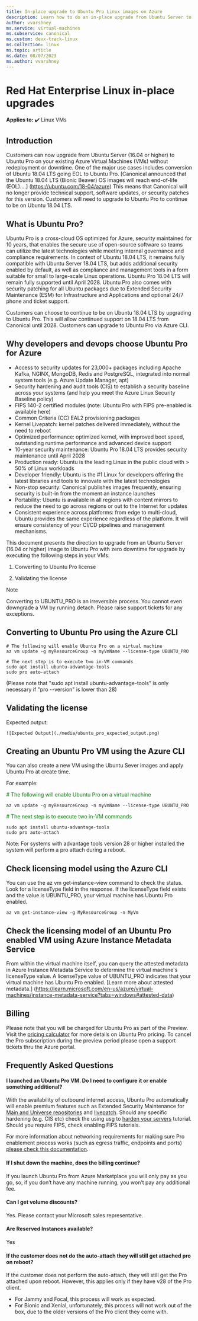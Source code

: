 ```yaml
---
title: In-place upgrade to Ubuntu Pro Linux images on Azure
description: Learn how to do an in-place upgrade from Ubuntu Server to Ubuntu Pro
author: vvarshney
ms.service: virtual-machines
ms.subservice: canonical
ms.custom: devx-track-linux
ms.collection: linux
ms.topic: article
ms.date: 08/07/2023
ms.author: vvarshney
---
```


# Red Hat Enterprise Linux in-place upgrades

**Applies to:** :heavy_check_mark: Linux VMs 

## Introduction
Customers can now upgrade from Ubuntu Server (16.04 or higher) to Ubuntu Pro on your existing Azure Virtual Machines (VMs) without redeployment or downtime. One of the major use cases includes conversion of Ubuntu 18.04 LTS going EOL to Ubuntu Pro. [Canonical announced that the Ubuntu 18.04 LTS (Bionic Beaver) OS images will reach end-of-life (EOL)....] (https://ubuntu.com/18-04/azure) This means that Canonical will no longer provide technical support, software updates, or security patches for this version. Customers will need to upgrade to Ubuntu Pro to continue to be on Ubuntu 18.04 LTS. 

## What is Ubuntu Pro? 
Ubuntu Pro is a cross-cloud OS optimized for Azure, security maintained for 10 years, that enables the secure use of open-source software so teams can utilize the latest technologies while meeting internal governance and compliance requirements. In context of Ubuntu 18.04 LTS, it remains fully compatible with Ubuntu Server 18.04 LTS, but adds additional security enabled by default, as well as compliance and management tools in a form suitable for small to large-scale Linux operations. Ubuntu Pro 18.04 LTS will remain fully supported until April 2028. Ubuntu Pro also comes with security patching for all Ubuntu packages due to Extended Security Maintenance (ESM) for Infrastructure and Applications and optional 24/7 phone and ticket support.  

Customers can choose to continue to be on Ubuntu 18.04 LTS by upgrading to Ubuntu Pro. This will allow continued support on 18.04 LTS from Canonical until 2028. Customers can upgrade to Ubuntu Pro via Azure CLI. 

## Why developers and devops choose Ubuntu Pro for Azure 
* Access to security updates for 23,000+ packages including Apache Kafka, NGINX, MongoDB, Redis and PostgreSQL, integrated into normal system tools (e.g. Azure Update Manager, apt) 
* Security hardening and audit tools (CIS) to establish a security baseline across your systems (and help you meet the Azure Linux Security Baseline policy) 
* FIPS 140-2 certified modules (note: Ubuntu Pro with FIPS pre-enabled is available here) 
* Common Criteria (CC) EAL2 provisioning packages 
* Kernel Livepatch: kernel patches delivered immediately, without the need to reboot 
* Optimized performance: optimized kernel, with improved boot speed, outstanding runtime performance and advanced device support 
* 10-year security maintenance: Ubuntu Pro 18.04 LTS provides security maintenance until April 2028 
* Production ready: Ubuntu is the leading Linux in the public cloud with > 50% of Linux workloads 
* Developer friendly: Ubuntu is the \#1 Linux for developers offering the latest libraries and tools to innovate with the latest technologies 
* Non-stop security: Canonical publishes images frequently, ensuring security is built-in from the moment an instance launches 
* Portability: Ubuntu is available in all regions with content mirrors to reduce the need to go across regions or out to the Internet for updates 
* Consistent experience across platforms: from edge to multi-cloud, Ubuntu provides the same experience regardless of the platform. It will ensure consistency of your CI/CD pipelines and management mechanisms.

This document presents the direction to upgrade from an Ubuntu Server (16.04 or higher) image to Ubuntu Pro with zero downtime for upgrade by executing the following steps in your VMs: 

1. Converting to Ubuntu Pro license 

2. Validating the license

> [!Note]
> Converting to UBUNTU_PRO is an irreversible process. You cannot even downgrade a VM by running detach. Please raise support tickets for any exceptions.

## Converting to Ubuntu Pro using the Azure CLI 
```azurecli-interactive
# The following will enable Ubuntu Pro on a virtual machine
az vm update -g myResourceGroup -n myVmName --license-type UBUNTU_PRO 
```

```In-VM commands 
# The next step is to execute two in-VM commands
sudo apt install ubuntu-advantage-tools 
sudo pro auto-attach 
```
(Please note that "sudo apt install ubuntu-advantage-tools" is only necessary if "pro --version" is lower than 28) 

## Validating the license 
Expected output:

    ![Expected Output](./media/ubuntu_pro_expected_output.png)

## Creating an Ubuntu Pro VM using the Azure CLI
You can also create a new VM using the Ubuntu Sever images and apply Ubuntu Pro at create time.

For example:

<span style="color:green">\# The following will enable Ubuntu Pro on a virtual machine</span>  

```azurecli-interactive
az vm update -g myResourceGroup -n myVmName --license-type UBUNTU_PRO 
```

<span style="color:green">\# The next step is to execute two in-VM commands</span>  

```In-VM commands 
sudo apt install ubuntu-advantage-tools 
sudo pro auto-attach 
```
Note: For systems with advantage tools version 28 or higher installed the system will perform a pro attach during a reboot.

## Check licensing model using the Azure CLI
You can use the az vm get-instance-view command to check the status. Look for a licenseType field in the response. If the licenseType field exists and the value is UBUNTU_PRO, your virtual machine has Ubuntu Pro enabled.

```Azure CLI
az vm get-instance-view -g MyResourceGroup -n MyVm 
```

## Check the licensing model of an Ubuntu Pro enabled VM using Azure Instance Metadata Service
From within the virtual machine itself, you can query the attested metadata in Azure Instance Metadata Service to determine the virtual machine's licenseType value. A licenseType value of UBUNTU_PRO indicates that your virtual machine has Ubuntu Pro enabled. [Learn more about attested metadata.] (https://learn.microsoft.com/en-us/azure/virtual-machines/instance-metadata-service?tabs=windows#attested-data)

## Billing
Please note that you will be charged for Ubuntu Pro as part of the Preview. Visit the [pricing calculator](https://azure.microsoft.com/en-us/pricing/calculator/) for more details on Ubuntu Pro pricing. To cancel the Pro subscription during the preview period please open a support tickets thru the Azure portal.

## Frequently Asked Questions

#### I launched an Ubuntu Pro VM. Do I need to configure it or enable something additional?
With the availability of outbound internet access, Ubuntu Pro automatically will enable premium features such as Extended Security Maintenance for [Main and Universe repositories](https://help.ubuntu.com/community/Repositories) and [livepatch](https://ubuntu.com/security/livepatch/docs). Should any specific hardening (e.g. CIS etc) check the using usg to [harden your servers](https://ubuntu.com/tutorials/comply-with-cis-or-disa-stig-on-ubuntu#1-overview) tutorial. Should you require FIPS, check enabling FIPS tutorials.

For more information about networking requirements for making sure Pro enablement process works (such as egress traffic, endpoints and ports) [please check this documentation](https://canonical-ubuntu-pro-client.readthedocs-hosted.com/en/latest/references/network_requirements.html).

#### If I shut down the machine, does the billing continue?
If you launch Ubuntu Pro from Azure Marketplace you will only pay as you go, so, if you don’t have any machine running, you won’t pay any additional fee.

#### Can I get volume discounts?
Yes. Please contact your Microsoft sales representative.

#### Are Reserved Instances available?
Yes

#### If the customer does not do the auto-attach they will still get attached pro on reboot?
If the customer does not perform the auto-attach, they will still get the Pro attached upon reboot. However, this applies only if they have v28 of the Pro client.
* For Jammy and Focal, this process will work as expected.
* For Bionic and Xenial, unfortunately, this process will not work out of the box, due to the older versions of the Pro client they come with.
